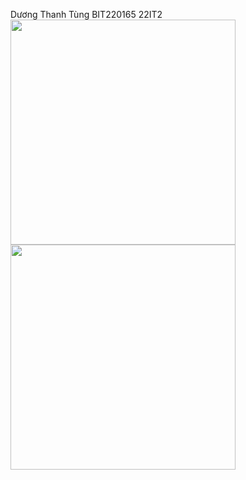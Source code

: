 Dương Thanh Tùng
BIT220165
22IT2
<img src='https://github.com/user-attachments/assets/c04c6f29-c816-4b20-8abb-86e7a303a0e0' width=360>
<img src='https://github.com/user-attachments/assets/7302c28c-c8fb-46f3-9abf-aa768b3bfa32' width=360>
